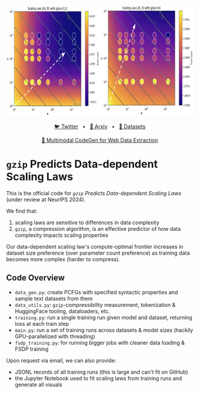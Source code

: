 <p align="center">
  <img src="https://raw.githubusercontent.com/khoomeik/complexity-scaling/main/.github/scaling_contours.png" height="300" alt="Comparison of parameter-data scaling contours for datasets of 2 different gzip-compressibilities" />
</p>
<!-- <h2 align="center">
  gzip Predicts Data-dependent Scaling Laws
</h2> -->
<p align="center">
<a href="https://twitter.com/khoomeik">🐦 Twitter</a>
<span>&nbsp;&nbsp;•&nbsp;&nbsp;</span>
<a href="https://twitter.com/khoomeik">📄 Arxiv</a>
<span>&nbsp;&nbsp;•&nbsp;&nbsp;</span>
<a href="https://huggingface.co/khoomeik">🤗 Datasets</a>
</p>
<p align="center">
<a href="https://reworkd.ai/">🔗 Multimodal CodeGen for Web Data Extraction</a>
</p>

# `gzip` Predicts Data-dependent Scaling Laws

This is the official code for *`gzip` Predicts Data-dependent Scaling Laws* (under review at NeurIPS 2024).

We find that:
1. scaling laws are sensitive to differences in data complexity
2. `gzip`, a compression algorithm, is an effective predictor of how data complexity impacts scaling properties

Our data-dependent scaling law's compute-optimal frontier increases in dataset size preference (over parameter count preference) as training data becomes more complex (harder to compress).

## Code Overview
- `data_gen.py`: create PCFGs with specified syntactic properties and sample text datasets from them
- `data_utils.py`: `gzip`-compressibility measurement, tokenization & HuggingFace tooling, dataloaders, etc.
- `training.py`: run a single training run given model and dataset, returning loss at each train step
- `main.py`: run a set of training runs across datasets & model sizes (hackily GPU-parallelized with threading)
- `fsdp_training.py`: for running bigger jobs with cleaner data loading & FSDP training

Upon request via email, we can also provide:
- JSONL records of all training runs (this is large and can't fit on GitHub)
- the Jupyter Notebook used to fit scaling laws from training runs and generate all visuals
